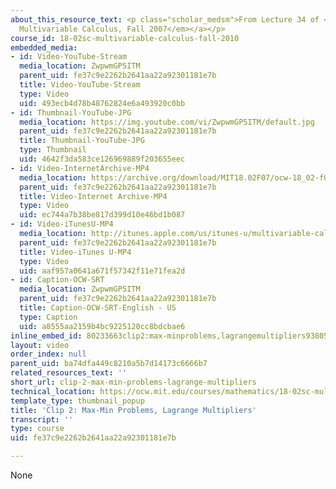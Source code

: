 ```yaml
---
about_this_resource_text: <p class="scholar_medsm">From Lecture 34 of <a href="http://ocw.mit.edu/courses/mathematics/18-02-multivariable-calculus-fall-2007/video-lectures/"><em>18.02
  Multivariable Calculus, Fall 2007</em></a></p>
course_id: 18-02sc-multivariable-calculus-fall-2010
embedded_media:
- id: Video-YouTube-Stream
  media_location: ZwpwmGP5ITM
  parent_uid: fe37c9e2262b2641aa22a92301181e7b
  title: Video-YouTube-Stream
  type: Video
  uid: 493ecb4d78b48762824e6a493920c0bb
- id: Thumbnail-YouTube-JPG
  media_location: https://img.youtube.com/vi/ZwpwmGP5ITM/default.jpg
  parent_uid: fe37c9e2262b2641aa22a92301181e7b
  title: Thumbnail-YouTube-JPG
  type: Thumbnail
  uid: 4642f3da583ce126969889f203655eec
- id: Video-InternetArchive-MP4
  media_location: https://archive.org/download/MIT18.02F07/ocw-18_02-f07-lec34_300k.mp4
  parent_uid: fe37c9e2262b2641aa22a92301181e7b
  title: Video-Internet Archive-MP4
  type: Video
  uid: ec744a7b38be817d399d10e46bd1b087
- id: Video-iTunesU-MP4
  media_location: http://itunes.apple.com/us/itunes-u/multivariable-calculus-spring/id354869122
  parent_uid: fe37c9e2262b2641aa22a92301181e7b
  title: Video-iTunes U-MP4
  type: Video
  uid: aaf957a0641a671f57342f11e71fea2d
- id: Caption-OCW-SRT
  media_location: ZwpwmGP5ITM
  parent_uid: fe37c9e2262b2641aa22a92301181e7b
  title: Caption-OCW-SRT-English - US
  type: Caption
  uid: a8555aa2159b4bc9225120cc8bdcbae6
inline_embed_id: 80233663clip2:max-minproblems,lagrangemultipliers93805220
layout: video
order_index: null
parent_uid: ba74dfa449c8210a5b7d14173c6666b7
related_resources_text: ''
short_url: clip-2-max-min-problems-lagrange-multipliers
technical_location: https://ocw.mit.edu/courses/mathematics/18-02sc-multivariable-calculus-fall-2010/final-exam-1/review/session-100-unit-2-review/clip-2-max-min-problems-lagrange-multipliers
template_type: thumbnail_popup
title: 'Clip 2: Max-Min Problems, Lagrange Multipliers'
transcript: ''
type: course
uid: fe37c9e2262b2641aa22a92301181e7b

---
```

None